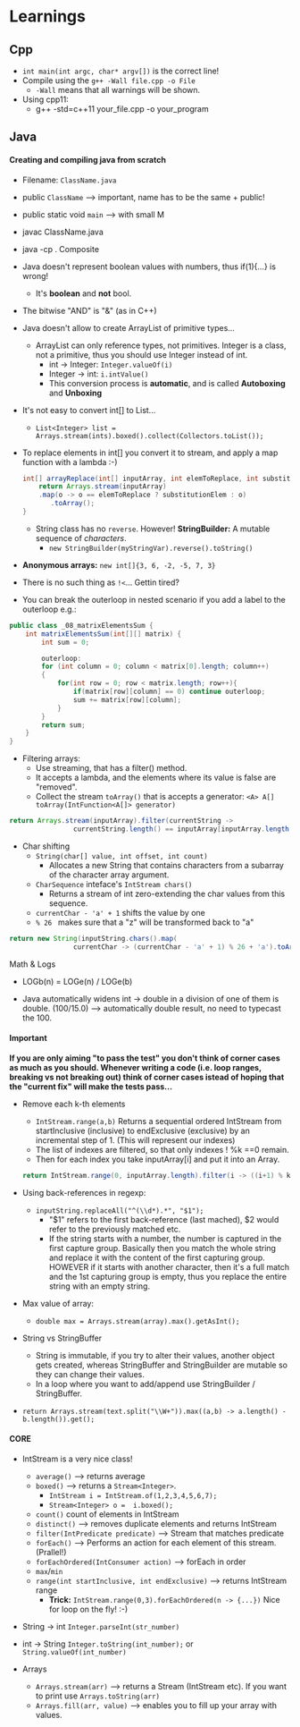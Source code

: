 # Learnings

## Cpp
- `int main(int argc, char* argv[])` is the correct line!
- Compile using the `g++ -Wall file.cpp -o File`
  - `-Wall` means that all warnings will be shown.
- Using cpp11:
  - g++ -std=c++11 your_file.cpp -o your_program

## Java
#### Creating and compiling java from scratch
- Filename: `ClassName.java`
- public `ClassName` --> important, name has to be the same + public!
- public static void `main` --> with small M
- javac ClassName.java
- java -cp . Composite


- Java doesn't represent boolean values with numbers, thus if(1){...} is wrong!
  - It's **boolean** and **not** bool.
- The bitwise "AND" is "&" (as in C++)
- Java doesn't allow to create ArrayList<E> of primitive types...
  - ArrayList can only reference types, not primitives. Integer is a class, not a primitive, thus you should use Integer instead of int.
    - int -> Integer: `Integer.valueOf(i)`
    - Integer -> int: `i.intValue()`
    - This conversion process is **automatic**, and is called **Autoboxing** and **Unboxing**
- It's not easy to convert int[] to List<Integer>...
  - `List<Integer> list = Arrays.stream(ints).boxed().collect(Collectors.toList());`
- To replace elements in int[] you convert it to stream, and apply a map function with a lambda :-)

  ```java
  int[] arrayReplace(int[] inputArray, int elemToReplace, int substitutionElem) {
      return Arrays.stream(inputArray)
      .map(o -> o == elemToReplace ? substitutionElem : o)
         .toArray();
  }
  ```

  - String class has no `reverse`. However! **StringBuilder:** A mutable sequence of *characters*.
    - `new StringBuilder(myStringVar).reverse().toString()`

- **Anonymous arrays:** `new int[]{3, 6, -2, -5, 7, 3}`
- There is no such thing as `!<`... Gettin tired?
- You can break the outerloop in nested scenario if you add a label to the outerloop e.g.:

```java
public class _08_matrixElementsSum {
    int matrixElementsSum(int[][] matrix) {
        int sum = 0;

        outerloop:
        for (int column = 0; column < matrix[0].length; column++)
        {
            for(int row = 0; row < matrix.length; row++){
                if(matrix[row][column] == 0) continue outerloop;
                sum += matrix[row][column];
            }
        }
        return sum;
    }
}
```

- Filtering arrays:
  - Use streaming, that has a filter() method.
  - It accepts a lambda, and the elements where its value is false are "removed".
  - Collect the stream `toArray()` that is accepts a generator: `<A> A[] toArray(IntFunction<A[]> generator)`
```java
return Arrays.stream(inputArray).filter(currentString ->
                currentString.length() == inputArray[inputArray.length - 1].length()).toArray(String[]::new);
```

- Char shifting
  - `String(char[] value, int offset, int count)`
    - Allocates a new String that contains characters from a subarray of the character array argument.
  - `CharSequence` inteface's `IntStream chars()`
    - Returns a stream of int zero-extending the char values from this sequence.
  - `currentChar - 'a' + 1` shifts the value by one
  - `% 26 ` makes sure that a "z" will be transformed back to "a"
```java
return new String(inputString.chars().map(
                currentChar -> (currentChar - 'a' + 1) % 26 + 'a').toArray(), 0, inputString.length());
```

Math & Logs
- LOGb(n) = LOGe(n) / LOGe(b)

- Java automatically widens int -> double in a division of one of them is double. (100/15.0) --> automatically double result, no need to typecast the 100.

#### Important
**If you are only aiming "to pass the test" you don't think of corner cases as much as you should. Whenever writing a code (i.e. loop ranges, breaking vs not breaking out) think of corner cases istead of hoping that the "current fix" will make the tests pass...**


- Remove each k-th elements
  - `IntStream.range(a,b)` Returns a sequential ordered IntStream from startInclusive (inclusive) to endExclusive (exclusive) by an incremental step of 1. (This will represent our indexes)
  - The list of indexes are filtered, so that only indexes ! %k ==0 remain.
  - Then for each index you take inputArray[i] and put it into an Array.

  ```java
  return IntStream.range(0, inputArray.length).filter(i -> ((i+1) % k) != 0).map(i -> inputArray[i]).toArray();
  ```

- Using back-references in regexp:
  - `inputString.replaceAll("^(\\d*).*", "$1");`
    - "$1" refers to the first back-reference (last mached), $2 would refer to the previously matched etc.
    - If the string starts with a number, the number is captured in the first capture group. Basically then you match the whole string and replace it with the content of the first capturing group. HOWEVER if it starts with another character, then it's a full match and the 1st capturing group is empty, thus you replace the entire string with an empty string.

- Max value of array:
  - `double max = Arrays.stream(array).max().getAsInt();`

- String vs StringBuffer
  - String is immutable, if you try to alter their values, another object gets created, whereas StringBuffer and StringBuilder are mutable so they can change their values.
  - In a loop where you want to add/append use StringBuilder / StringBuffer.

 - `return Arrays.stream(text.split("\\W+")).max((a,b) -> a.length() - b.length()).get();`


#### CORE
- IntStream is a very nice class!
  - `average()` --> returns average
  - `boxed()` --> returns a `Stream<Integer>`.
    - `IntStream i = IntStream.of(1,2,3,4,5,6,7);`
    - `Stream<Integer> o =  i.boxed();`
  - `count()` count of elements in IntStream
  - `distinct()` --> removes duplicate elements and returns IntStream
  - `filter(IntPredicate predicate)` --> Stream that matches predicate
  - `forEach()` --> Performs an action for each element of this stream. (Prallel!)
  - `forEachOrdered(IntConsumer action)` --> forEach in order
  - `max`/`min`
  - `range(int startInclusive, int endExclusive)` --> returns IntStream range
    - **Trick:** `IntStream.range(0,3).forEachOrdered(n -> {...})` Nice for loop on the fly! :-)

- String -> int `Integer.parseInt(str_number)`
- int -> String `Integer.toString(int_number);` or `String.valueOf(int_number)`

- Arrays
  - `Arrays.stream(arr)` --> returns a Stream (IntStream etc). If you want to print use `Arrays.toString(arr)`
  - `Arrays.fill(arr, value)` --> enables you to fill up your array with values.
